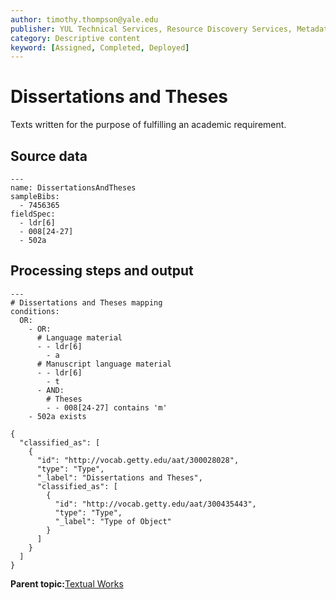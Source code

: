 ```yaml
---
author: timothy.thompson@yale.edu
publisher: YUL Technical Services, Resource Discovery Services, Metadata Services Unit
category: Descriptive content
keyword: [Assigned, Completed, Deployed]
---
```


# Dissertations and Theses

Texts written for the purpose of fulfilling an academic requirement.

## Source data

```
---
name: DissertationsAndTheses
sampleBibs:
  - 7456365
fieldSpec:
  - ldr[6]
  - 008[24-27]
  - 502a
```

## Processing steps and output

```
---
# Dissertations and Theses mapping
conditions:
  OR:
    - OR:
      # Language material
      - - ldr[6]
        - a
      # Manuscript language material
      - - ldr[6]
        - t
      - AND:
        # Theses
        - - 008[24-27] contains 'm'
    - 502a exists
```

```
{
  "classified_as": [
    {
      "id": "http://vocab.getty.edu/aat/300028028",
      "type": "Type",
      "_label": "Dissertations and Theses",
      "classified_as": [
        {
          "id": "http://vocab.getty.edu/aat/300435443",
          "type": "Type",
          "_label": "Type of Object"
        }
      ]
    }
  ]    		
}
```

**Parent topic:**[Textual Works](../../tasks/supertypes/textualformats.md)

